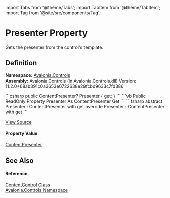 import Tabs from '@theme/Tabs'; 
import TabItem from '@theme/TabItem'; 
import Tag from '@site/src/components/Tag'; 

# Presenter Property


Gets the presenter from the control's template.



## Definition
**Namespace:** <a href="N_Avalonia_Controls">Avalonia.Controls</a>  
**Assembly:** Avalonia.Controls (in Avalonia.Controls.dll) Version: 11.2.0+68ab391c0a3653e0722638e29fcbd9633c7fd386

<Tabs groupId="api-code-preview">
<TabItem value="csharp" label="C#">
```csharp
public ContentPresenter? Presenter { get; }
```
</TabItem>
<TabItem value="vb" label="VB">
```vb
Public ReadOnly Property Presenter As ContentPresenter
	Get
```
</TabItem>
<TabItem value="fsharp" label="F#">
```fsharp
abstract Presenter : ContentPresenter with get
override Presenter : ContentPresenter with get
```
</TabItem>
</Tabs>



<a href="https://github.com/AvaloniaUI/Avalonia/tree/master/srcAvalonia.Controls/ContentControl.cs#L87" title="View the source code">View Source</a>



#### Property Value
<a href="T_Avalonia_Controls_Presenters_ContentPresenter">ContentPresenter</a>

## See Also


#### Reference
<a href="T_Avalonia_Controls_ContentControl">ContentControl Class</a>  
<a href="N_Avalonia_Controls">Avalonia.Controls Namespace</a>  

